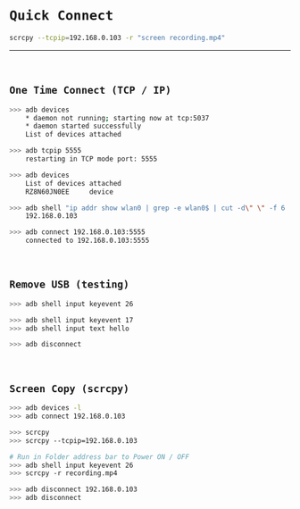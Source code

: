 
# `Quick Connect`

```bash
scrcpy --tcpip=192.168.0.103 -r "screen recording.mp4"
```

------------------

<br>

## `One Time Connect (TCP / IP)`

```bash
>>> adb devices
    * daemon not running; starting now at tcp:5037
    * daemon started successfully
    List of devices attached

>>> adb tcpip 5555
    restarting in TCP mode port: 5555

>>> adb devices
    List of devices attached
    RZ8N60JN0EE     device

>>> adb shell "ip addr show wlan0 | grep -e wlan0$ | cut -d\" \" -f 6 | cut -d/ -f 1"
    192.168.0.103

>>> adb connect 192.168.0.103:5555
    connected to 192.168.0.103:5555
```

<br>

## `Remove USB (testing)`

```bash
>>> adb shell input keyevent 26

>>> adb shell input keyevent 17
>>> adb shell input text hello

>>> adb disconnect
```

<br>

## `Screen Copy (scrcpy)`

```bash
>>> adb devices -l
>>> adb connect 192.168.0.103

>>> scrcpy
>>> scrcpy --tcpip=192.168.0.103

# Run in Folder address bar to Power ON / OFF
>>> adb shell input keyevent 26
>>> scrcpy -r recording.mp4

>>> adb disconnect 192.168.0.103
>>> adb disconnect
```
